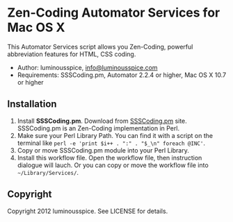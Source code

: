 # Zen-Coding Automator Services for Mac OS X #

This Automator Services script allows you Zen-Coding, powerful abbreviation features for HTML, CSS coding.

- Author: luminousspice, info@luminousspice.com
- Requirements: SSSCoding.pm, Automator 2.2.4 or higher, Mac OS X 10.7 or higher

## Installation ##

1. Install **SSSCoding.pm**. Download from [SSSCoding.pm](http://www.otchy.net/20100225/zen-coding-for-perl/) site. SSSCoding.pm is an Zen-Coding implementation in Perl.
2. Make sure your Perl Library Path. You can find it with a script on the terminal like `perl -e 'print $i++ . ":" . "$_\n" foreach @INC'`.
3. Copy or move SSSCoding.pm module into your Perl Library.
4. Install this workflow file. Open the workflow file, then instruction dialogue will lauch. Or you can copy or move the workflow file into `~/Library/Services/`.

## Copyright ##

Copyright 2012 luminousspice. See LICENSE for details.